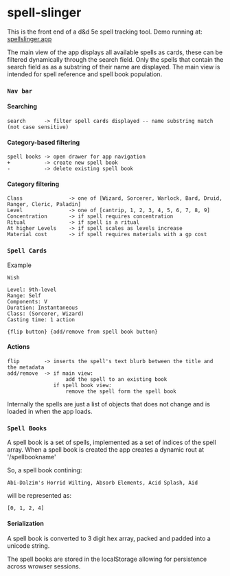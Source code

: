 # spell-slinger

This is the front end of a d&d 5e spell tracking tool. Demo running at: [spellslinger.app](https://spellslinger.app)

The main view of the app displays all available spells as cards, these can be filtered dynamically through the search field. Only the spells that contain the search field as as a substring of their name are displayed. The main view is intended for spell reference and spell book population.

### `Nav bar`


#### Searching
    search      -> filter spell cards displayed -- name substring match (not case sensitive)

#### Category-based filtering

    spell books -> open drawer for app navigation
    +           -> create new spell book
    -           -> delete existing spell book

#### Category filtering
    
    Class               -> one of [Wizard, Sorcerer, Warlock, Bard, Druid, Ranger, Cleric, Paladin]
    Level               -> one of [cantrip, 1, 2, 3, 4, 5, 6, 7, 8, 9]
    Concentration       -> if spell requires concentration
    Ritual              -> if spell is a ritual
    At higher Levels    -> if spell scales as levels increase
    Material cost       -> if spell requires materials with a gp cost

### `Spell Cards`
Example

    Wish

    Level: 9th-level
    Range: Self
    Components: V
    Duration: Instantaneous
    Class: (Sorcerer, Wizard)
    Casting time: 1 action

    {flip button} {add/remove from spell book button}

#### Actions
    flip        -> inserts the spell's text blurb between the title and the metadata
    add/remove  -> if main view:
                       add the spell to an existing book
                   if spell book view:
                       remove the spell form the spell book


Internally the spells are just a list of objects that does not change and is loaded in when the app loads.

### `Spell Books`
A spell book is a set of spells, implemented as a set of indices of the spell array.
When a spell book is created the app creates a dynamic rout at '/spellbookname'

So, a spell book contining:

    Abi-Dalzim's Horrid Wilting, Absorb Elements, Acid Splash, Aid
will be represented as:

    [0, 1, 2, 4]

#### Serialization
A spell book is converted to 3 digit hex array, packed and padded into a unicode string.

The spell books are stored in the localStorage allowing for persistence across wrowser sessions.
